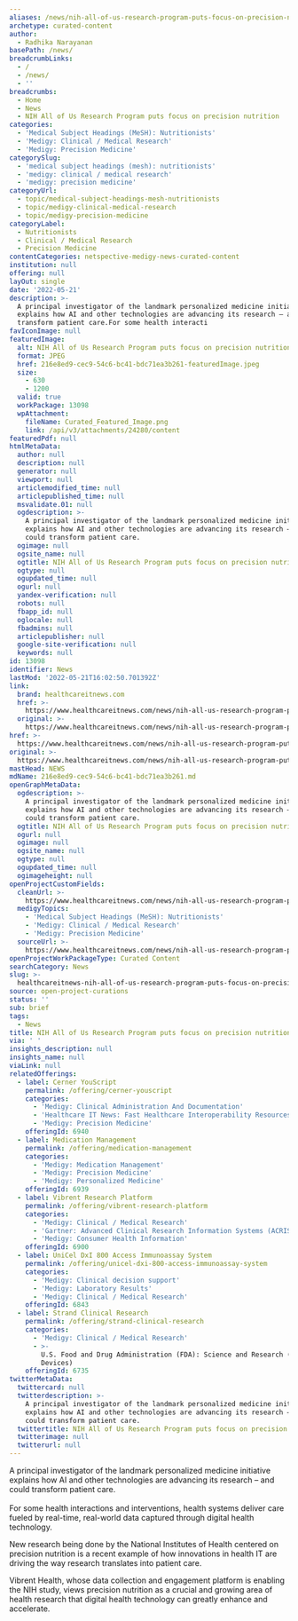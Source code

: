 ```yaml
---
aliases: /news/nih-all-of-us-research-program-puts-focus-on-precision-nutrition
archetype: curated-content
author:
  - Radhika Narayanan
basePath: /news/
breadcrumbLinks:
  - /
  - /news/
  - ''
breadcrumbs:
  - Home
  - News
  - NIH All of Us Research Program puts focus on precision nutrition
categories:
  - 'Medical Subject Headings (MeSH): Nutritionists'
  - 'Medigy: Clinical / Medical Research'
  - 'Medigy: Precision Medicine'
categorySlug:
  - 'medical subject headings (mesh): nutritionists'
  - 'medigy: clinical / medical research'
  - 'medigy: precision medicine'
categoryUrl:
  - topic/medical-subject-headings-mesh-nutritionists
  - topic/medigy-clinical-medical-research
  - topic/medigy-precision-medicine
categoryLabel:
  - Nutritionists
  - Clinical / Medical Research
  - Precision Medicine
contentCategories: netspective-medigy-news-curated-content
institution: null
offering: null
layOut: single
date: '2022-05-21'
description: >-
  A principal investigator of the landmark personalized medicine initiative
  explains how AI and other technologies are advancing its research – and could
  transform patient care.For some health interacti
favIconImage: null
featuredImage:
  alt: NIH All of Us Research Program puts focus on precision nutrition
  format: JPEG
  href: 216e8ed9-cec9-54c6-bc41-bdc71ea3b261-featuredImage.jpeg
  size:
    - 630
    - 1200
  valid: true
  workPackage: 13098
  wpAttachment:
    fileName: Curated_Featured_Image.png
    link: /api/v3/attachments/24280/content
featuredPdf: null
htmlMetaData:
  author: null
  description: null
  generator: null
  viewport: null
  articlemodified_time: null
  articlepublished_time: null
  msvalidate.01: null
  ogdescription: >-
    A principal investigator of the landmark personalized medicine initiative
    explains how AI and other technologies are advancing its research – and
    could transform patient care.
  ogimage: null
  ogsite_name: null
  ogtitle: NIH All of Us Research Program puts focus on precision nutrition
  ogtype: null
  ogupdated_time: null
  ogurl: null
  yandex-verification: null
  robots: null
  fbapp_id: null
  oglocale: null
  fbadmins: null
  articlepublisher: null
  google-site-verification: null
  keywords: null
id: 13098
identifier: News
lastMod: '2022-05-21T16:02:50.701392Z'
link:
  brand: healthcareitnews.com
  href: >-
    https://www.healthcareitnews.com/news/nih-all-us-research-program-puts-focus-precision-nutrition
  original: >-
    https://www.healthcareitnews.com/news/nih-all-us-research-program-puts-focus-precision-nutrition
href: >-
  https://www.healthcareitnews.com/news/nih-all-us-research-program-puts-focus-precision-nutrition
original: >-
  https://www.healthcareitnews.com/news/nih-all-us-research-program-puts-focus-precision-nutrition
mastHead: NEWS
mdName: 216e8ed9-cec9-54c6-bc41-bdc71ea3b261.md
openGraphMetaData:
  ogdescription: >-
    A principal investigator of the landmark personalized medicine initiative
    explains how AI and other technologies are advancing its research – and
    could transform patient care.
  ogtitle: NIH All of Us Research Program puts focus on precision nutrition
  ogurl: null
  ogimage: null
  ogsite_name: null
  ogtype: null
  ogupdated_time: null
  ogimageheight: null
openProjectCustomFields:
  cleanUrl: >-
    https://www.healthcareitnews.com/news/nih-all-us-research-program-puts-focus-precision-nutrition
  medigyTopics:
    - 'Medical Subject Headings (MeSH): Nutritionists'
    - 'Medigy: Clinical / Medical Research'
    - 'Medigy: Precision Medicine'
  sourceUrl: >-
    https://www.healthcareitnews.com/news/nih-all-us-research-program-puts-focus-precision-nutrition
openProjectWorkPackageType: Curated Content
searchCategory: News
slug: >-
  healthcareitnews-nih-all-of-us-research-program-puts-focus-on-precision-nutrition
source: open-project-curations
status: ''
sub: brief
tags:
  - News
title: NIH All of Us Research Program puts focus on precision nutrition
via: ' '
insights_description: null
insights_name: null
viaLink: null
relatedOfferings:
  - label: Cerner YouScript
    permalink: /offering/cerner-youscript
    categories:
      - 'Medigy: Clinical Administration And Documentation'
      - 'Healthcare IT News: Fast Healthcare Interoperability Resources- FHIR'
      - 'Medigy: Precision Medicine'
    offeringId: 6940
  - label: Medication Management
    permalink: /offering/medication-management
    categories:
      - 'Medigy: Medication Management'
      - 'Medigy: Precision Medicine'
      - 'Medigy: Personalized Medicine'
    offeringId: 6939
  - label: Vibrent Research Platform
    permalink: /offering/vibrent-research-platform
    categories:
      - 'Medigy: Clinical / Medical Research'
      - 'Gartner: Advanced Clinical Research Information Systems (ACRIS)'
      - 'Medigy: Consumer Health Information'
    offeringId: 6900
  - label: UniCel DxI 800 Access Immunoassay System
    permalink: /offering/unicel-dxi-800-access-immunoassay-system
    categories:
      - 'Medigy: Clinical decision support'
      - 'Medigy: Laboratory Results'
      - 'Medigy: Clinical / Medical Research'
    offeringId: 6843
  - label: Strand Clinical Research
    permalink: /offering/strand-clinical-research
    categories:
      - 'Medigy: Clinical / Medical Research'
      - >-
        U.S. Food and Drug Administration (FDA): Science and Research (Medical
        Devices)
    offeringId: 6735
twitterMetaData:
  twittercard: null
  twitterdescription: >-
    A principal investigator of the landmark personalized medicine initiative
    explains how AI and other technologies are advancing its research – and
    could transform patient care.
  twittertitle: NIH All of Us Research Program puts focus on precision nutrition
  twitterimage: null
  twitterurl: null
---
```

<p>A principal investigator of the landmark personalized medicine initiative explains how AI and other technologies are advancing its research – and could transform patient care.<br><br>For some health interactions and interventions, health systems deliver care fueled by real-time, real-world data captured through digital health technology.</p><p>New research being done by the National Institutes of Health centered on precision nutrition is a recent example of how innovations in health IT are driving the way research translates into patient care.</p><p>Vibrent Health, whose data collection and engagement platform is enabling the NIH study, views precision nutrition as a crucial and growing area of health research that digital health technology can greatly enhance and accelerate.</p>